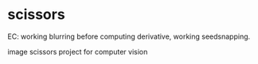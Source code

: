 scissors
========

EC: working blurring before computing derivative, working seedsnapping.

image scissors project for computer vision
